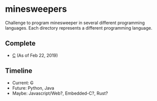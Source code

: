 # minesweepers
Challenge to program minesweeper in several different programming languages. Each directory represents a different programming language. 

## Complete
* [C](c/ "Minesweeper written in C") (As of Feb 22, 2019)

## Timeline
* Current: ~~C~~
* Future: Python, Java
* Maybe: Javascript/Web?, Embedded-C?, Rust?
